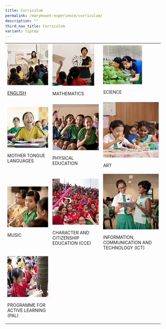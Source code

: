 ```yaml
---
title: Curriculum
permalink: /marymount-experience/curriculum/
description: ""
third_nav_title: Curriculum
variant: tiptap
---
```

<table style="minWidth: 75px">
<colgroup>
<col>
<col>
<col>
</colgroup>
<tbody>
<tr>
<td rowspan="1" colspan="1"><a class="isomer-image-wrapper" href="https://marymountconvent.moe.edu.sg/marymount-experience/curriculum/english/"><img style="width: 100%" height="auto" width="100%" alt="c1" src="/images/c1.jpg"></a>
<p><a href="https://marymountconvent.moe.edu.sg/marymount-experience/curriculum/english/" rel="noopener nofollow" target="_blank">ENGLISH</a>
</p>
</td>
<td rowspan="1" colspan="1">
<div class="isomer-image-wrapper">
<img style="width: 90%;" height="auto" width="100%" alt="c2" src="/images/c2.jpg">
</div>
<p>MATHEMATICS</p>
</td>
<td rowspan="1" colspan="1">
<div class="isomer-image-wrapper">
<img style="width: 70%;" height="auto" width="100%" alt="c3" src="/images/c3.jpg">
</div>
<p>SCIENCE</p>
</td>
</tr>
<tr>
<td rowspan="1" colspan="1">
<div class="isomer-image-wrapper">
<img style="width: 100%" height="auto" width="100%" alt="c4" src="/images/c4.jpg">
</div>
<p>MOTHER TONGUE LANGUAGES</p>
</td>
<td rowspan="1" colspan="1">
<div class="isomer-image-wrapper">
<img style="width: 100%" height="auto" width="100%" alt="c5" src="/images/c5.jpg">
</div>
<p>PHYSICAL EDUCATION</p>
</td>
<td rowspan="1" colspan="1">
<div class="isomer-image-wrapper">
<img style="width: 100%" height="auto" width="100%" alt="c6" src="/images/c6.jpg">
</div>
<p>ART</p>
</td>
</tr>
<tr>
<td rowspan="1" colspan="1">
<div class="isomer-image-wrapper">
<img style="width: 100%" height="auto" width="100%" alt="c7" src="/images/c7.jpg">
</div>
<p>MUSIC</p>
</td>
<td rowspan="1" colspan="1">
<div class="isomer-image-wrapper">
<img style="width: 100%" height="auto" width="100%" alt="c8" src="/images/c8.jpg">
</div>
<p>CHARACTER AND CITIZENSHIP EDUCATION (CCE)</p>
</td>
<td rowspan="1" colspan="1">
<div class="isomer-image-wrapper">
<img style="width: 100%" height="auto" width="100%" alt="c9" src="/images/c9.jpg">
</div>
<p>INFORMATION, COMMUNICATION AND TECHNOLOGY (ICT)</p>
</td>
</tr>
<tr>
<td rowspan="1" colspan="1">
<div class="isomer-image-wrapper">
<img style="width: 100%" height="auto" width="100%" alt="c0" src="/images/c0.jpg">
</div>
<p>PROGRAMME FOR ACTIVE LEARNING (PAL)</p>
</td>
<td rowspan="1" colspan="1">
<p>&nbsp;</p>
</td>
<td rowspan="1" colspan="1">
<p>&nbsp;</p>
</td>
</tr>
</tbody>
</table>
<p></p>